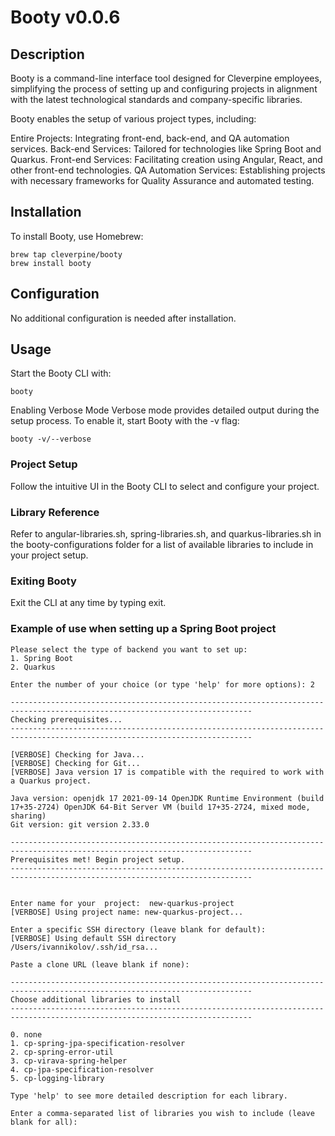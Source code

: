# Booty v0.0.6

## Description
Booty is a command-line interface tool designed for Cleverpine employees, simplifying the process of setting up and configuring projects in alignment with the latest technological standards and company-specific libraries.

Booty enables the setup of various project types, including:

Entire Projects: Integrating front-end, back-end, and QA automation services.
Back-end Services: Tailored for technologies like Spring Boot and Quarkus.
Front-end Services: Facilitating creation using Angular, React, and other front-end technologies.
QA Automation Services: Establishing projects with necessary frameworks for Quality Assurance and automated testing.

## Installation
To install Booty, use Homebrew:

```
brew tap cleverpine/booty
brew install booty
```

## Configuration
No additional configuration is needed after installation.

## Usage
Start the Booty CLI with:

```
booty
```

Enabling Verbose Mode
Verbose mode provides detailed output during the setup process. To enable it, start Booty with the -v flag:

```
booty -v/--verbose
```


### Project Setup
Follow the intuitive UI in the Booty CLI to select and configure your project.

### Library Reference
Refer to angular-libraries.sh, spring-libraries.sh, and quarkus-libraries.sh in the booty-configurations folder for a list of available libraries to include in your project setup.

### Exiting Booty
Exit the CLI at any time by typing exit.


### Example of use when setting up a Spring Boot project

```
Please select the type of backend you want to set up:
1. Spring Boot
2. Quarkus

Enter the number of your choice (or type 'help' for more options): 2

----------------------------------------------------------------------------------------------------------------------------
Checking prerequisites...
----------------------------------------------------------------------------------------------------------------------------

[VERBOSE] Checking for Java...
[VERBOSE] Checking for Git...
[VERBOSE] Java version 17 is compatible with the required to work with a Quarkus project.

Java version: openjdk 17 2021-09-14 OpenJDK Runtime Environment (build 17+35-2724) OpenJDK 64-Bit Server VM (build 17+35-2724, mixed mode, sharing)
Git version: git version 2.33.0

----------------------------------------------------------------------------------------------------------------------------
Prerequisites met! Begin project setup.
----------------------------------------------------------------------------------------------------------------------------


Enter name for your  project:  new-quarkus-project
[VERBOSE] Using project name: new-quarkus-project...

Enter a specific SSH directory (leave blank for default):  
[VERBOSE] Using default SSH directory /Users/ivannikolov/.ssh/id_rsa...

Paste a clone URL (leave blank if none):  

----------------------------------------------------------------------------------------------------------------------------
Choose additional libraries to install
----------------------------------------------------------------------------------------------------------------------------

0. none
1. cp-spring-jpa-specification-resolver
2. cp-spring-error-util
3. cp-virava-spring-helper
4. cp-jpa-specification-resolver
5. cp-logging-library

Type 'help' to see more detailed description for each library.

Enter a comma-separated list of libraries you wish to include (leave blank for all):  
```
